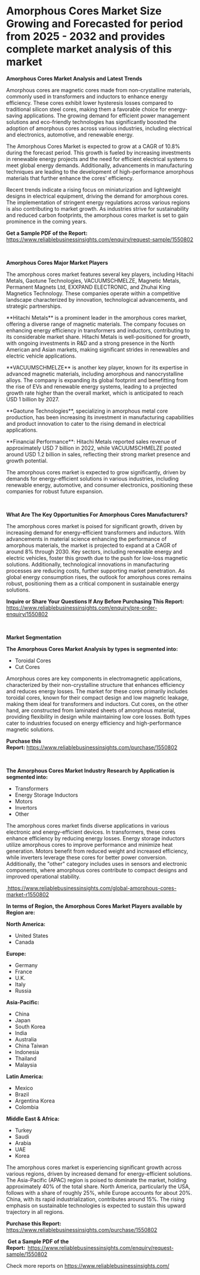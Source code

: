 <p><h1>Amorphous Cores Market Size Growing and Forecasted for period from 2025 - 2032 and provides complete market analysis of this market</h1></p><p><strong>Amorphous Cores Market Analysis and Latest Trends</strong></p>
<p><p>Amorphous cores are magnetic cores made from non-crystalline materials, commonly used in transformers and inductors to enhance energy efficiency. These cores exhibit lower hysteresis losses compared to traditional silicon steel cores, making them a favorable choice for energy-saving applications. The growing demand for efficient power management solutions and eco-friendly technologies has significantly boosted the adoption of amorphous cores across various industries, including electrical and electronics, automotive, and renewable energy.</p><p>The Amorphous Cores Market is expected to grow at a CAGR of 10.8% during the forecast period. This growth is fueled by increasing investments in renewable energy projects and the need for efficient electrical systems to meet global energy demands. Additionally, advancements in manufacturing techniques are leading to the development of high-performance amorphous materials that further enhance the cores' efficiency.</p><p>Recent trends indicate a rising focus on miniaturization and lightweight designs in electrical equipment, driving the demand for amorphous cores. The implementation of stringent energy regulations across various regions is also contributing to market growth. As industries strive for sustainability and reduced carbon footprints, the amorphous cores market is set to gain prominence in the coming years.</p></p>
<p><strong>Get a Sample PDF of the Report:&nbsp;</strong> <a href="https://www.reliablebusinessinsights.com/enquiry/request-sample/1550802?utm_campaign=2478&utm_medium=2&utm_source=Github&utm_content=ia&utm_term=16022025&utm_id=amorphous-cores">https://www.reliablebusinessinsights.com/enquiry/request-sample/1550802</a></p>
<p>&nbsp;</p>
<p><strong>Amorphous Cores Major Market Players</strong></p>
<p><p>The amorphous cores market features several key players, including Hitachi Metals, Gaotune Technologies, VACUUMSCHMELZE, Magnetic Metals, Permanent Magnets Ltd, EXXPAND ELECTRONIC, and Zhuhai King Magnetics Technology. These companies operate within a competitive landscape characterized by innovation, technological advancements, and strategic partnerships.</p><p>**Hitachi Metals** is a prominent leader in the amorphous cores market, offering a diverse range of magnetic materials. The company focuses on enhancing energy efficiency in transformers and inductors, contributing to its considerable market share. Hitachi Metals is well-positioned for growth, with ongoing investments in R&D and a strong presence in the North American and Asian markets, making significant strides in renewables and electric vehicle applications.</p><p>**VACUUMSCHMELZE** is another key player, known for its expertise in advanced magnetic materials, including amorphous and nanocrystalline alloys. The company is expanding its global footprint and benefitting from the rise of EVs and renewable energy systems, leading to a projected growth rate higher than the overall market, which is anticipated to reach USD 1 billion by 2027.</p><p>**Gaotune Technologies**, specializing in amorphous metal core production, has been increasing its investment in manufacturing capabilities and product innovation to cater to the rising demand in electrical applications. </p><p>**Financial Performance**: Hitachi Metals reported sales revenue of approximately USD 7 billion in 2022, while VACUUMSCHMELZE posted around USD 1.2 billion in sales, reflecting their strong market presence and growth potential. </p><p>The amorphous cores market is expected to grow significantly, driven by demands for energy-efficient solutions in various industries, including renewable energy, automotive, and consumer electronics, positioning these companies for robust future expansion.</p></p>
<p>&nbsp;</p>
<p><strong>What Are The Key Opportunities For Amorphous Cores Manufacturers?</strong></p>
<p><p>The amorphous cores market is poised for significant growth, driven by increasing demand for energy-efficient transformers and inductors. With advancements in material science enhancing the performance of amorphous materials, the market is projected to expand at a CAGR of around 8% through 2030. Key sectors, including renewable energy and electric vehicles, foster this growth due to the push for low-loss magnetic solutions. Additionally, technological innovations in manufacturing processes are reducing costs, further supporting market penetration. As global energy consumption rises, the outlook for amorphous cores remains robust, positioning them as a critical component in sustainable energy solutions.</p></p>
<p><strong>Inquire or Share Your Questions If Any Before Purchasing This Report:</strong> <a href="https://www.reliablebusinessinsights.com/enquiry/pre-order-enquiry/1550802?utm_campaign=2478&utm_medium=2&utm_source=Github&utm_content=ia&utm_term=16022025&utm_id=amorphous-cores">https://www.reliablebusinessinsights.com/enquiry/pre-order-enquiry/1550802</a></p>
<p>&nbsp;</p>
<p><strong>Market Segmentation</strong></p>
<p><strong>The Amorphous Cores Market Analysis by types is segmented into:</strong></p>
<p><ul><li>Toroidal Cores</li><li>Cut Cores</li></ul></p>
<p><p>Amorphous cores are key components in electromagnetic applications, characterized by their non-crystalline structure that enhances efficiency and reduces energy losses. The market for these cores primarily includes toroidal cores, known for their compact design and low magnetic leakage, making them ideal for transformers and inductors. Cut cores, on the other hand, are constructed from laminated sheets of amorphous material, providing flexibility in design while maintaining low core losses. Both types cater to industries focused on energy efficiency and high-performance magnetic solutions.</p></p>
<p><strong>Purchase this Report:&nbsp;</strong><a href="https://www.reliablebusinessinsights.com/purchase/1550802?utm_campaign=2478&utm_medium=2&utm_source=Github&utm_content=ia&utm_term=16022025&utm_id=amorphous-cores">https://www.reliablebusinessinsights.com/purchase/1550802</a></p>
<p>&nbsp;</p>
<p><strong>The Amorphous Cores Market Industry Research by Application is segmented into:</strong></p>
<p><ul><li>Transformers</li><li>Energy Storage Inductors</li><li>Motors</li><li>Invertors</li><li>Other</li></ul></p>
<p><p>The amorphous cores market finds diverse applications in various electronic and energy-efficient devices. In transformers, these cores enhance efficiency by reducing energy losses. Energy storage inductors utilize amorphous cores to improve performance and minimize heat generation. Motors benefit from reduced weight and increased efficiency, while inverters leverage these cores for better power conversion. Additionally, the "other" category includes uses in sensors and electronic components, where amorphous cores contribute to compact designs and improved operational stability.</p></p>
<p><a href="https://www.reliablebusinessinsights.com/global-amorphous-cores-market-r1550802?utm_campaign=2478&utm_medium=2&utm_source=Github&utm_content=ia&utm_term=16022025&utm_id=amorphous-cores">&nbsp;https://www.reliablebusinessinsights.com/global-amorphous-cores-market-r1550802</a></p>
<p><strong>In terms of Region, the Amorphous Cores Market Players available by Region are:</strong></p>
<p>
    <p> <strong> North America: </strong>
        <ul>
            <li>United States</li>
            <li>Canada</li>
        </ul>
        </p> 
    <p> <strong> Europe: </strong>
        <ul>
            <li>Germany</li>
            <li>France</li>
            <li>U.K.</li>
            <li>Italy</li>
            <li>Russia</li>
        </ul>
        </p> 
    <p> <strong> Asia-Pacific: </strong>
        <ul>
            <li>China</li>
            <li>Japan</li>
            <li>South Korea</li>
            <li>India</li>
            <li>Australia</li>
            <li>China Taiwan</li>
            <li>Indonesia</li>
            <li>Thailand</li>
            <li>Malaysia</li>
        </ul>
        </p> 
    <p> <strong> Latin America: </strong>
        <ul>
            <li>Mexico</li>
            <li>Brazil</li>
            <li>Argentina Korea</li>
            <li>Colombia</li>
        </ul>
        </p> 
    <p> <strong> Middle East & Africa: </strong>
        <ul>
            <li>Turkey</li>
            <li>Saudi</li>
            <li>Arabia</li>
            <li>UAE</li>
            <li>Korea</li>
        </ul>
    </p>
    </p>
<p><p>The amorphous cores market is experiencing significant growth across various regions, driven by increased demand for energy-efficient solutions. The Asia-Pacific (APAC) region is poised to dominate the market, holding approximately 40% of the total share. North America, particularly the USA, follows with a share of roughly 25%, while Europe accounts for about 20%. China, with its rapid industrialization, contributes around 15%. The rising emphasis on sustainable technologies is expected to sustain this upward trajectory in all regions.</p></p>
<p><strong>Purchase this Report: </strong><a href="https://www.reliablebusinessinsights.com/purchase/1550802?utm_campaign=2478&utm_medium=2&utm_source=Github&utm_content=ia&utm_term=16022025&utm_id=amorphous-cores">https://www.reliablebusinessinsights.com/purchase/1550802</a></p>
<p>&nbsp;<strong>Get a Sample PDF of the Report:&nbsp;&nbsp;</strong><a href="https://www.reliablebusinessinsights.com/enquiry/request-sample/1550802?utm_campaign=2478&utm_medium=2&utm_source=Github&utm_content=ia&utm_term=16022025&utm_id=amorphous-cores">https://www.reliablebusinessinsights.com/enquiry/request-sample/1550802</a></p>
<p><strong></strong></p>
<p>Check more reports on <a href="https://www.reliablebusinessinsights.com/?utm_campaign=2478&utm_medium=2&utm_source=Github&utm_content=ia&utm_term=16022025&utm_id=amorphous-cores">https://www.reliablebusinessinsights.com/</a></p>